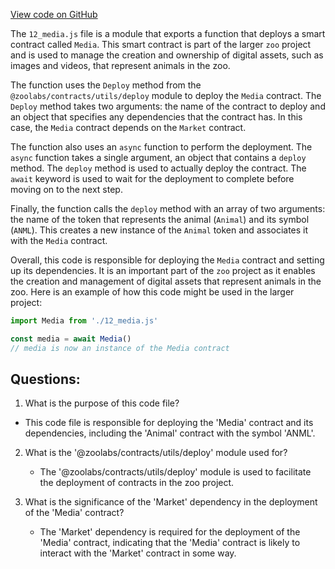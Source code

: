 [View code on GitHub](zoo-labs/zoo/blob/master/contracts/deploy/12_media.ts)

The `12_media.js` file is a module that exports a function that deploys a smart contract called `Media`. This smart contract is part of the larger `zoo` project and is used to manage the creation and ownership of digital assets, such as images and videos, that represent animals in the zoo.

The function uses the `Deploy` method from the `@zoolabs/contracts/utils/deploy` module to deploy the `Media` contract. The `Deploy` method takes two arguments: the name of the contract to deploy and an object that specifies any dependencies that the contract has. In this case, the `Media` contract depends on the `Market` contract.

The function also uses an `async` function to perform the deployment. The `async` function takes a single argument, an object that contains a `deploy` method. The `deploy` method is used to actually deploy the contract. The `await` keyword is used to wait for the deployment to complete before moving on to the next step.

Finally, the function calls the `deploy` method with an array of two arguments: the name of the token that represents the animal (`Animal`) and its symbol (`ANML`). This creates a new instance of the `Animal` token and associates it with the `Media` contract.

Overall, this code is responsible for deploying the `Media` contract and setting up its dependencies. It is an important part of the `zoo` project as it enables the creation and management of digital assets that represent animals in the zoo. Here is an example of how this code might be used in the larger project:

```javascript
import Media from './12_media.js'

const media = await Media()
// media is now an instance of the Media contract
```
## Questions: 
 1. What is the purpose of this code file?
   - This code file is responsible for deploying the 'Media' contract and its dependencies, including the 'Animal' contract with the symbol 'ANML'.

2. What is the '@zoolabs/contracts/utils/deploy' module used for?
   - The '@zoolabs/contracts/utils/deploy' module is used to facilitate the deployment of contracts in the zoo project.

3. What is the significance of the 'Market' dependency in the deployment of the 'Media' contract?
   - The 'Market' dependency is required for the deployment of the 'Media' contract, indicating that the 'Media' contract is likely to interact with the 'Market' contract in some way.